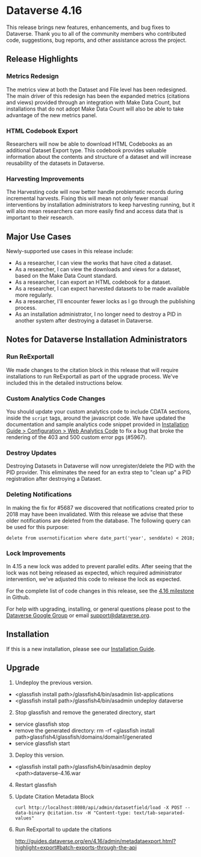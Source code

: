 # Dataverse 4.16

This release brings new features, enhancements, and bug fixes to Dataverse. Thank you to all of the community members who contributed code, suggestions, bug reports, and other assistance across the project.

## Release Highlights

### Metrics Redesign

The metrics view at both the Dataset and File level has been redesigned. The main driver of this redesign has been the expanded metrics (citations and views) provided through an integration with Make Data Count, but installations that do not adopt Make Data Count will also be able to take advantage of the new metrics panel.

### HTML Codebook Export

Researchers will now be able to download HTML Codebooks as an additional Dataset Export type. This codebook provides valuable information about the contents and structure of a dataset and will increase reusability of the datasets in Dataverse.

### Harvesting Improvements

The Harvesting code will now better handle problematic records during incremental harvests. Fixing this will mean not only fewer manual interventions by installation administrators to keep harvesting running, but it will also mean researchers can more easily find and access data that is important to their research.

## Major Use Cases

Newly-supported use cases in this release include:

- As a researcher, I can view the works that have cited a dataset.
- As a researcher, I can view the downloads and views for a dataset, based on the Make Data Count standard.
- As a researcher, I can export an HTML codebook for a dataset.
- As a researcher, I can expect harvested datasets to be made available more regularly.
- As a researcher, I'll encounter fewer locks as I go through the publishing process.
- As an installation administrator, I no longer need to destroy a PID in another system after destroying a dataset in Dataverse.

## Notes for Dataverse Installation Administrators

### Run ReExportall

We made changes to the citation block in this release that will require installations to run ReExportall as part of the upgrade process. We've included this in the detailed instructions below.

### Custom Analytics Code Changes

You should update your custom analytics code to include CDATA sections, inside the `script` tags, around the javascript code. We have updated the documentation and sample analytics code snippet provided in [Installation Guide > Configuration > Web Analytics Code](http://guides.dataverse.org/en/latest/installation/config.html#web-analytics-code) to fix a bug that broke the rendering of the 403 and 500 custom error pgs (#5967).

### Destroy Updates

Destroying Datasets in Dataverse will now unregister/delete the PID with the PID provider. This eliminates the need for an extra step to "clean up" a PID registration after destroying a Dataset.

### Deleting Notifications

In making the fix for #5687 we discovered that notifications created prior to 2018 may have been invalidated. With this release we advise that these older notifications are deleted from the database. The following query can be used for this purpose:

`delete from usernotification where date_part('year', senddate) < 2018;`

### Lock Improvements

In 4.15 a new lock was added to prevent parallel edits. After seeing that the lock was not being released as expected, which required administrator intervention, we've adjusted this code to release the lock as expected.

For the complete list of code changes in this release, see the <a href="https://github.com/IQSS/dataverse/milestone/83?closed=1">4.16 milestone</a> in Github.

For help with upgrading, installing, or general questions please post to the <a href="https://groups.google.com/forum/#!forum/dataverse-community">Dataverse Google Group</a> or email support@dataverse.org.

## Installation

If this is a new installation, please see our <a href=http://guides.dataverse.org/en/4.16/installation/>Installation Guide</a>.

## Upgrade

1. Undeploy the previous version.

- &lt;glassfish install path&gt;/glassfish4/bin/asadmin list-applications
- &lt;glassfish install path&gt;/glassfish4/bin/asadmin undeploy dataverse

2. Stop glassfish and remove the generated directory, start

- service glassfish stop
- remove the generated directory: rm -rf &lt;glassfish install path&gt;glassfish4/glassfish/domains/domain1/generated
- service glassfish start

3. Deploy this version.

- &lt;glassfish install path&gt;/glassfish4/bin/asadmin deploy &lt;path&gt;dataverse-4.16.war

4. Restart glassfish  
5. Update Citation Metadata Block    

   `curl http://localhost:8080/api/admin/datasetfield/load -X POST --data-binary @citation.tsv -H "Content-type: text/tab-separated-values"`  
 
6. Run ReExportall to update the citations  

   <http://guides.dataverse.org/en/4.16/admin/metadataexport.html?highlight=export#batch-exports-through-the-api>
